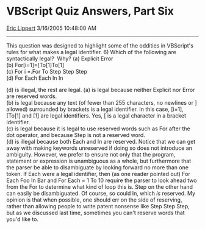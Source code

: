 # VBScript Quiz Answers, Part Six

[Eric Lippert](https://social.msdn.microsoft.com/profile/Eric%20Lippert) 3/16/2005 10:48:00 AM

-----

This question was designed to highlight some of the oddities in VBScript's rules for what makes a legal identifier. 6) Which of the following are syntactically legal?  Why? (a) Explicit Error  
(b) For\[i=1\]=\[To\[1\]To\[1\]  
(c) For i =.For To Step Step Step  
(d) For Each Each In In  
  
(d) is illegal, the rest are legal. (a) is legal because neither Explicit nor Error are reserved words.  
(b) is legal because any text (of fewer than 255 characters, no newlines or \] allowed) surrounded by brackets is a legal identifier. In this case, \[i=1\], \[To\[1\] and \[1\] are legal identifiers. Yes, \[ is a legal character in a bracket identifier.  
(c) is legal because it is legal to use reserved words such as For after the dot operator, and because Step is not a reserved word.  
(d) is illegal because both Each and In are reserved. Notice that we can get away with making keywords unreserved if doing so does not introduce an ambiguity. However, we prefer to ensure not only that the program, statement or expression is unambiguous as a whole, but furthermore that the parser be able to disambiguate by looking forward no more than one token. If Each were a legal identifier, then (as one reader pointed out) For Each Foo In Bar and For Each = 1 To 10 require the parser to look ahead two from the For to determine what kind of loop this is. Step on the other hand can easily be disambiguated. Of course, so could In, which *is* reserved. My opinion is that when possible, one should err on the side of reserving, rather than allowing people to write patent nonsense like Step Step Step, but as we discussed last time, sometimes you can't reserve words that you'd like to.

